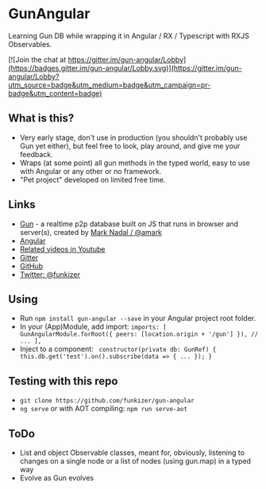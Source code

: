 # GunAngular
Learning Gun DB while wrapping it in Angular / RX / Typescript with RXJS Observables.

[![Join the chat at https://gitter.im/gun-angular/Lobby](https://badges.gitter.im/gun-angular/Lobby.svg)](https://gitter.im/gun-angular/Lobby?utm_source=badge&utm_medium=badge&utm_campaign=pr-badge&utm_content=badge)

## What is this?

- Very early stage, don't use in production (you shouldn't probably use Gun yet either), but feel free to look, play around, and give me your feedback.
- Wraps (at some point) all gun methods in the typed world, easy to use with Angular or any other or no framework.
- "Pet project" developed on limited free time.

## Links
- [Gun](http://gun.js.org) - a realtime p2p database built on JS that runs in browser and server(s), created by [Mark Nadal / @amark](https://github.com/amark) 
- [Angular](https://angular.io)
- [Related videos in Youtube](https://www.youtube.com/results?search_query=mark+nadal)
- [Gitter](https://gitter.im/gun-angular)
- [GitHub](https://github.com/funkizer/gun-rx)
- [Twitter: @funkizer](https://twitter.com/funkizer)

## Using
- Run `npm install gun-angular --save` in your Angular project root folder.
- In your (App)Module, add import:
`
  imports: [
   GunAngularModule.forRoot({ peers: [location.origin + '/gun'] }),
    // ...
  ],
`
- Inject to a component:
`  constructor(private db: GunRef) { 
    this.db.get('test').on().subscribe(data => { ... });
} `

## Testing with this repo
- `git clone https://github.com/funkizer/gun-angular`
- `ng serve` or with AOT compiling: `npm run serve-aot`

## ToDo

- List and object Observable classes, meant for, obviously, listening to changes on a single node or a list of nodes (using gun.map) in a typed way
- Evolve as Gun evolves